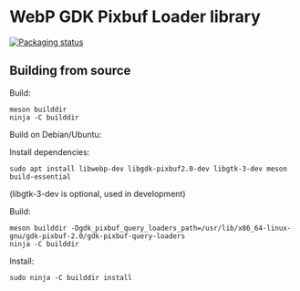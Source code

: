 WebP GDK Pixbuf Loader library
==============================

[![Packaging status](https://repology.org/badge/vertical-allrepos/webp-pixbuf-loader.svg?exclude_unsupported=1)](https://repology.org/project/webp-pixbuf-loader/versions)


Building from source
--------------------
  Build:
  ```
  meson builddir
  ninja -C builddir
  ```

  Build on Debian/Ubuntu:

  Install dependencies:
  ```
  sudo apt install libwebp-dev libgdk-pixbuf2.0-dev libgtk-3-dev meson build-essential
  ```
  (libgtk-3-dev is optional, used in development)

  Build:
  ```
  meson builddir -Dgdk_pixbuf_query_loaders_path=/usr/lib/x86_64-linux-gnu/gdk-pixbuf-2.0/gdk-pixbuf-query-loaders
  ninja -C builddir
  ```

  Install:
  ```
  sudo ninja -C builddir install
  ```
